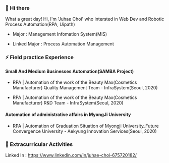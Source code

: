 ### 👋 Hi there 

What a great day! Hi, I'm 'Juhae Choi' who intersted in Web Dev and Robotic Process Automation(RPA, Uipath)

- Major : Management Infomation System(MIS)

- Linked Major : Process Automation Management


### ⚡ Field practice Experience

#### Small And Medium Businesses Automation(SAMBA Project)

- RPA | Automation of the work of the Beauty Max(Cosmetics Manufacturer) Quality Management Team - InfraSystem(Seoul, 2020)

- RPA | Automation of the work of the Beauty Max(Cosmetics Manufacturer) R&D Team - InfraSystem(Seoul, 2020)

#### Automation of administrative affairs in MyongJi University

- RPA | Automation of Graduation Situation of Myongji University_Future Convergence University - Aekyung Innovation Services(Seoul, 2020)

### 👯 Extracurricular Activities

Linked In : https://www.linkedin.com/in/juhae-choi-675720182/

<!--
**JuHaeChoi/JuHaeChoi** is a ✨ _special_ ✨ repository because its `README.md` (this file) appears on your GitHub profile.











Here are some ideas to get you started:

- 🔭 I’m currently working on ...
- 🌱 I’m currently learning ...
- 👯 I’m looking to collaborate on ...
- 🤔 I’m looking for help with ...
- 💬 Ask me about ...
- 📫 How to reach me: ...
- 😄 Pronouns: ...
- ⚡ Fun fact: ...
-->
